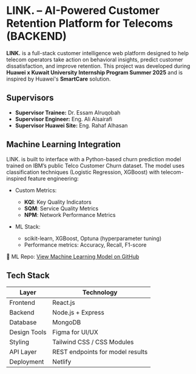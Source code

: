 # LINK. – AI-Powered Customer Retention Platform for Telecoms (BACKEND)

**LINK.** is a full-stack customer intelligence web platform designed to help telecom operators take action on behavioral insights, predict customer dissatisfaction, and improve retention. This project was developed during **Huawei x Kuwait University Internship Program Summer 2025** and is inspired by Huawei's **SmartCare** solution.

## Supervisors

- **Supervisor Trainee:** Dr. Essam Alruqobah
- **Supervisor Engineer:** Eng. Ali Alsairafi
- **Supervisor Huawei Site:** Eng. Rahaf Alhasan

## Machine Learning Integration

LINK. is built to interface with a Python-based churn prediction model trained on IBM’s public Telco Customer Churn dataset. The model uses classification techniques (Logistic Regression, XGBoost) with telecom-inspired feature engineering:

- Custom Metrics:

  - **KQI**: Key Quality Indicators
  - **SQM**: Service Quality Metrics
  - **NPM**: Network Performance Metrics

- ML Stack:
  - scikit-learn, XGBoost, Optuna (hyperparameter tuning)
  - Performance metrics: Accuracy, Recall, F1-score

🔗 ML Repo: [View Machine Learning Model on GitHub](https://github.com/halacoded/Churn-Prediction-Model-Based-on-Huawei-SmartCare)

## Tech Stack

| Layer        | Technology                       |
| ------------ | -------------------------------- |
| Frontend     | React.js                         |
| Backend      | Node.js + Express                |
| Database     | MongoDB                          |
| Design Tools | Figma for UI/UX                  |
| Styling      | Tailwind CSS / CSS Modules       |
| API Layer    | REST endpoints for model results |
| Deployment   | Netlify                          |
